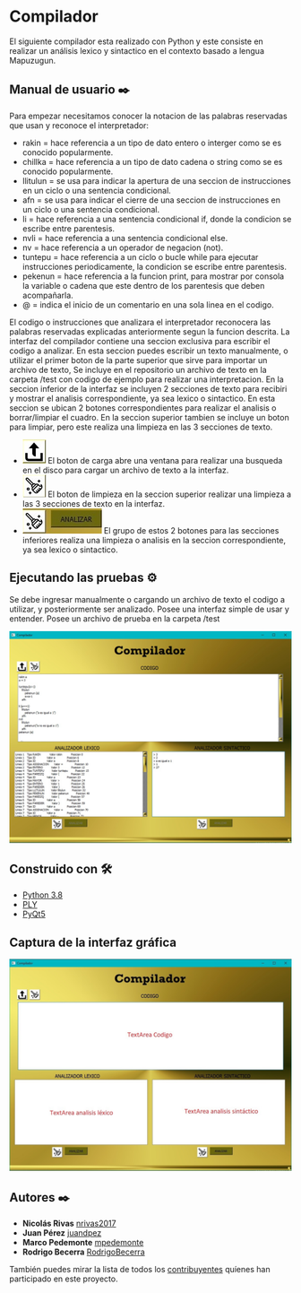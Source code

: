 # Compilador

El siguiente compilador esta realizado con Python y este consiste en realizar un análisis lexico y sintactico en el contexto basado a lengua Mapuzugun.

## Manual de usuario ✒️

Para empezar necesitamos conocer la notacion de las palabras reservadas que usan y reconoce el interpretador:

* rakin = hace referencia a un tipo de dato entero o interger como se es conocido popularmente.
* chillka = hace referencia a un tipo de dato cadena o string como se es conocido popularmente.
* llitulun = se usa para indicar la apertura de una seccion de instrucciones en un ciclo o una sentencia condicional.
* afn = se usa para indicar el cierre de una seccion de instrucciones en un ciclo o una sentencia condicional.
* li = hace referencia a una sentencia condicional if, donde la condicion se escribe entre parentesis.
* nvli = hace referencia a una sentencia condicional else.
* nv = hace referencia a un operador de negacion (not).
* tuntepu = hace referencia a un ciclo o bucle while para ejecutar instrucciones periodicamente, la condicion se escribe entre parentesis.
* pekenun = hace referencia a la funcion print, para mostrar por consola la variable o cadena que este dentro de los parentesis que deben acompañarla.
* @ = indica el inicio de un comentario en una sola linea en el codigo.

El codigo o instrucciones que analizara el interpretador reconocera las palabras reservadas explicadas anteriormente segun la funcion descrita. La interfaz del compilador contiene una seccion exclusiva para escribir el codigo a analizar. En esta seccion puedes escribir un texto manualmente, o utilizar el primer boton de la parte superior que sirve para importar un archivo de texto, Se incluye en el repositorio un archivo de texto en la carpeta /test con codigo de ejemplo para realizar una interpretacion. 
En la seccion inferior de la interfaz se incluyen 2 secciones de texto para recibiri y mostrar el analisis correspondiente, ya sea lexico o sintactico. En esta seccion se ubican 2 botones correspondientes para realizar el analisis o borrar/limpiar el cuadro. En la seccion superior tambien se incluye un boton para limpiar, pero este realiza una limpieza en las 3 secciones de texto.

* ![Captura](img/subir.jpg) El boton de carga abre una ventana para realizar una busqueda en el disco para cargar un archivo de texto a la interfaz.
* ![Captura](img/limpiar.jpg) El boton de limpieza en la seccion superior realizar una limpieza a las 3 secciones de texto en la interfaz.
* ![Captura](img/limpiar_analizar.jpg) El grupo de estos 2 botones para las secciones inferiores realiza una limpieza o analisis en la seccion correspondiente, ya sea lexico o sintactico.

## Ejecutando las pruebas ⚙️

Se debe ingresar manualmente o cargando un archivo de texto el codigo a utilizar, y posteriormente ser analizado. Posee una interfaz simple de usar y entender.
Posee un archivo de prueba en la carpeta /test

![Captura](img/interfaz2.jpg)

## Construido con 🛠️


* [Python 3.8](https://www.python.org)
* [PLY](https://www.dabeaz.com/ply/)
* [PyQt5](https://pypi.org/project/PyQt5/)

## Captura de la interfaz gráfica

![Captura](img/interfaz.jpg)

## Autores ✒️


* **Nicolás Rivas** [nrivas2017](https://github.com/nrivas2017)
* **Juan Pérez** [juandpez](https://github.com/juandpez)
* **Marco Pedemonte** [mpedemonte](https://github.com/mpedemonte)
* **Rodrigo Becerra** [RodrigoBecerra](https://github.com/RodrigoBecerra)



También puedes mirar la lista de todos los [contribuyentes](https://github.com/nrivas2017/compilador/graphs/contributors) quíenes han participado en este proyecto. 
